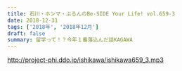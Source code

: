 ```yaml
---
title: 石川・ホンマ・ぶるんのBe-SIDE Your Life! vol.659-3
date: 2018-12-31
tags: ['2018年', '2018年12月']
draft: false
summary: 留学って！？今年１番落込んだ話KAGAWA
---
```


http://project-phi.ddo.jp/ishikawa/ishikawa659_3.mp3

